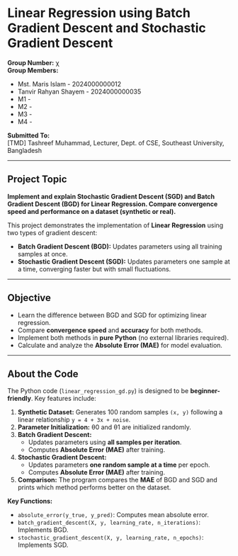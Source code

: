 # Linear Regression using Batch Gradient Descent and Stochastic Gradient Descent

**Group Number:** χ  
**Group Members:**  
- Mst. Maris Islam - 2024000000012  
- Tanvir Rahyan Shayem - 2024000000035  
- M1  -
- M2  -
- M3  - 
- M4  -

**Submitted To:**  
[TMD] Tashreef Muhammad, Lecturer, Dept. of CSE, Southeast University, Bangladesh  

---

## Project Topic

**Implement and explain Stochastic Gradient Descent (SGD) and Batch Gradient Descent (BGD) for Linear Regression. Compare convergence speed and performance on a dataset (synthetic or real).**

This project demonstrates the implementation of **Linear Regression** using two types of gradient descent:

- **Batch Gradient Descent (BGD):** Updates parameters using all training samples at once.  
- **Stochastic Gradient Descent (SGD):** Updates parameters one sample at a time, converging faster but with small fluctuations.

---

## Objective

- Learn the difference between BGD and SGD for optimizing linear regression.  
- Compare **convergence speed** and **accuracy** for both methods.  
- Implement both methods in **pure Python** (no external libraries required).  
- Calculate and analyze the **Absolute Error (MAE)** for model evaluation.

---

## About the Code

The Python code (`linear_regression_gd.py`) is designed to be **beginner-friendly**. Key features include:

1. **Synthetic Dataset:** Generates 100 random samples `(x, y)` following a linear relationship `y = 4 + 3x + noise`.  
2. **Parameter Initialization:** θ0 and θ1 are initialized randomly.  
3. **Batch Gradient Descent:**  
   - Updates parameters using **all samples per iteration**.  
   - Computes **Absolute Error (MAE)** after training.  
4. **Stochastic Gradient Descent:**  
   - Updates parameters **one random sample at a time** per epoch.  
   - Computes **Absolute Error (MAE)** after training.  
5. **Comparison:** The program compares the **MAE** of BGD and SGD and prints which method performs better on the dataset.

**Key Functions:**

- `absolute_error(y_true, y_pred)`: Computes mean absolute error.  
- `batch_gradient_descent(X, y, learning_rate, n_iterations)`: Implements BGD.  
- `stochastic_gradient_descent(X, y, learning_rate, n_epochs)`: Implements SGD.  


